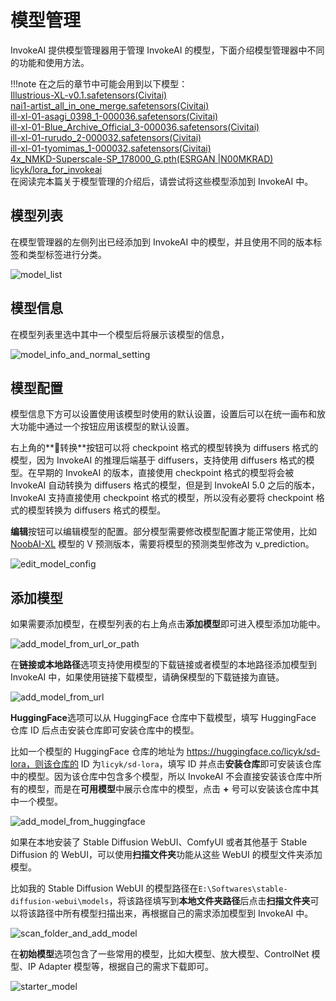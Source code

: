 # 模型管理
InvokeAI 提供模型管理器用于管理 InvokeAI 的模型，下面介绍模型管理器中不同的功能和使用方法。

!!!note
    在之后的章节中可能会用到以下模型：  
    [Illustrious-XL-v0.1.safetensors](https://modelscope.cn/models/licyks/sd-model/resolve/master/sdxl_1.0/Illustrious-XL-v0.1.safetensors)[(Civitai)](https://civitai.com/models/795765?modelVersionId=889818)  
    [nai1-artist_all_in_one_merge.safetensors](https://modelscope.cn/models/licyks/sd-model/resolve/master/sd_1.5/nai1-artist_all_in_one_merge.safetensors)[(Civitai)](https://civitai.com/models/964916/artist-all-in-one-for-novelai-1)  
    [ill-xl-01-asagi_0398_1-000036.safetensors](https://modelscope.cn/models/licyks/sd-lora/resolve/master/sdxl/style/ill-xl-01-asagi_0398_1-000036.safetensors)[(Civitai)](https://civitai.com/models/629526/artist-style)  
    [ill-xl-01-Blue_Archive_Official_3-000036.safetensors](https://modelscope.cn/models/licyks/sd-lora/resolve/master/sdxl/style/ill-xl-01-Blue_Archive_Official_3-000036.safetensors)[(Civitai)](https://civitai.com/models/642656/style-blue-archive-flat-color)  
    [ill-xl-01-rurudo_2-000032.safetensors](https://modelscope.cn/models/licyks/sd-lora/resolve/master/sdxl/style/ill-xl-01-rurudo_2-000032.safetensors)[(Civitai)](https://civitai.com/models/624428/artist-style-rurudo)  
    [ill-xl-01-tyomimas_1-000032.safetensors](https://modelscope.cn/models/licyks/sd-lora/resolve/master/sdxl/style/ill-xl-01-tyomimas_1-000032.safetensors)[(Civitai)](https://civitai.com/models/626902/artist-style)  
    [4x_NMKD-Superscale-SP_178000_G.pth](https://modelscope.cn/models/licyks/sd-upscaler-models/resolve/master/ESRGAN/4x_NMKD-Superscale-SP_178000_G.pth)[(ESRGAN |N00MKRAD)](https://nmkd.de/?esrgan)  
    [licyk/lora_for_invokeai](https://huggingface.co/licyk/lora_for_invokeai)  
    在阅读完本篇关于模型管理的介绍后，请尝试将这些模型添加到 InvokeAI 中。


## 模型列表
在模型管理器的左侧列出已经添加到 InvokeAI 中的模型，并且使用不同的版本标签和类型标签进行分类。

![model_list](../../assets/images/guide/invokeai/mode_manager/model_list.png)


## 模型信息
在模型列表里选中其中一个模型后将展示该模型的信息，

![model_info_and_normal_setting](../../assets/images/guide/invokeai/mode_manager/model_info_and_normal_setting.png)


## 模型配置
模型信息下方可以设置使用该模型时使用的默认设置，设置后可以在统一画布和放大功能中通过一个按钮应用该模型的默认设置。

右上角的**🧨转换**按钮可以将 checkpoint 格式的模型转换为 diffusers 格式的模型，因为 InvokeAI 的推理后端基于 diffusers，支持使用 diffusers 格式的模型。在早期的 InvokeAI 的版本，直接使用 checkpoint 格式的模型将会被 InvokeAI 自动转换为 diffusers 格式的模型，但是到 InvokeAI 5.0 之后的版本，InvokeAI 支持直接使用 checkpoint 格式的模型，所以没有必要将 checkpoint 格式的模型转换为 diffusers 格式的模型。

**编辑**按钮可以编辑模型的配置。部分模型需要修改模型配置才能正常使用，比如 [NoobAI-XL](https://civitai.com/models/833294/noobai-xl-nai-xl) 模型的 V 预测版本，需要将模型的预测类型修改为 v_prediction。

![edit_model_config](../../assets/images/guide/invokeai/mode_manager/edit_model_config.png)


## 添加模型
如果需要添加模型，在模型列表的右上角点击**添加模型**即可进入模型添加功能中。

![add_model_from_url_or_path](../../assets/images/guide/invokeai/mode_manager/add_model_from_url_or_path.png)

在**链接或本地路径**选项支持使用模型的下载链接或者模型的本地路径添加模型到 InvokeAI 中，如果使用链接下载模型，请确保模型的下载链接为直链。

![add_model_from_url](../../assets/images/guide/invokeai/mode_manager/add_model_from_url.png)

**HuggingFace**选项可以从 HuggingFace 仓库中下载模型，填写 HuggingFace 仓库 ID 后点击安装仓库即可安装仓库中的模型。

比如一个模型的 HuggingFace 仓库的地址为 https://huggingface.co/licyk/sd-lora，则该仓库的 ID 为`licyk/sd-lora`，填写 ID 并点击**安装仓库**即可安装该仓库中的模型。因为该仓库中包含多个模型，所以 InvokeAI 不会直接安装该仓库中所有的模型，而是在**可用模型**中展示仓库中的模型，点击 **+** 号可以安装该仓库中其中一个模型。

![add_model_from_huggingface](../../assets/images/guide/invokeai/mode_manager/add_model_from_huggingface.png)

如果在本地安装了 Stable Diffusion WebUI、ComfyUI 或者其他基于 Stable Diffusion 的 WebUI，可以使用**扫描文件夹**功能从这些 WebUI 的模型文件夹添加模型。

比如我的 Stable Diffusion WebUI 的模型路径在`E:\Softwares\stable-diffusion-webui\models`，将该路径填写到**本地文件夹路径**后点击**扫描文件夹**可以将该路径中所有模型扫描出来，再根据自己的需求添加模型到 InvokeAI 中。

![scan_folder_and_add_model](../../assets/images/guide/invokeai/mode_manager/scan_folder_and_add_model.png)

在**初始模型**选项包含了一些常用的模型，比如大模型、放大模型、ControlNet 模型、IP Adapter 模型等，根据自己的需求下载即可。

![starter_model](../../assets/images/guide/invokeai/mode_manager/starter_model.png)
